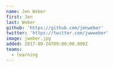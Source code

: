 ```yaml
---
name: Jen Weber
first: Jen
last: Weber
github: 'https://github.com/jenweber'
twitter: 'https://twitter.com/jwwweber'
image: jweber.jpg
added: 2017-09-24T09:00:00.000Z
teams:
  - learning
---
```

